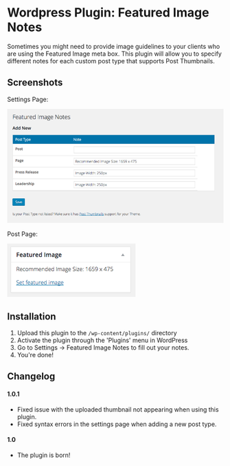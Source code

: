 # Wordpress Plugin: Featured Image Notes

Sometimes you might need to provide image guidelines to your clients who are using the Featured Image meta box. This plugin will allow you to specify different notes for each custom post type that supports Post Thumbnails.

Screenshots
------

Settings Page:

![](https://raw.githubusercontent.com/drewrawitz/wp-featured-image-notes/master/assets/screenshot-1.png)

Post Page:

![](https://raw.githubusercontent.com/drewrawitz/wp-featured-image-notes/master/assets/screenshot-2.png)

Installation
------

1. Upload this plugin to the `/wp-content/plugins/` directory
2. Activate the plugin through the 'Plugins' menu in WordPress
3. Go to Settings -> Featured Image Notes to fill out your notes.
4. You're done!


Changelog
------

#### 1.0.1

* Fixed issue with the uploaded thumbnail not appearing when using this plugin.
* Fixed syntax errors in the settings page when adding a new post type.

#### 1.0

* The plugin is born!
